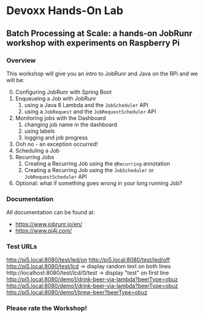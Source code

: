 # Devoxx Hands-On Lab

## Batch Processing at Scale: a hands-on JobRunr workshop with experiments on Raspberry Pi

### Overview

This workshop will give you an intro to JobRunr and Java on the RPi and we will be:

0. Configuring JobRunr with Spring Boot
1. Enqueueing a Job with JobRunr
    1. using a Java 8 Lambda and the `JobScheduler` API
    2. using a `JobRequest` and the `JobRequestScheduler` API
2. Monitoring jobs with the Dashboard
    1. changing job name in the dashboard
    2. using labels
    3. logging and job progress
3. Ooh no - an exception occurred!
4. Scheduling a Job
5. Recurring Jobs
    1. Creating a Recurring Job using the `@Recurring` annotation
    2. Creating a Recurring Job using the `JobScheduler` or `JobRequestScheduler` API
6. Optional: what if something goes wrong in your long running Job?

### Documentation

All documentation can be found at:

- https://www.jobrunr.io/en/
- https://www.pi4j.com/

### Test URLs

http://pi5.local:8080/test/led/on
http://pi5.local:8080/test/led/off
http://pi5.local:8080/test/lcd -> display random text on both lines
http://localhost:8080/test/lcd/0/test -> display "test" on first line
http://pi5.local:8080/demo1/drink-beer-via-lambda?beerType=obuz
http://pi5.local:8080/demo1/drink-beer-via-lambda?beerType=obuz
http://pi5.local:8080/demo1/brew-beer?beerType=obuz

### Please rate the Workshop!